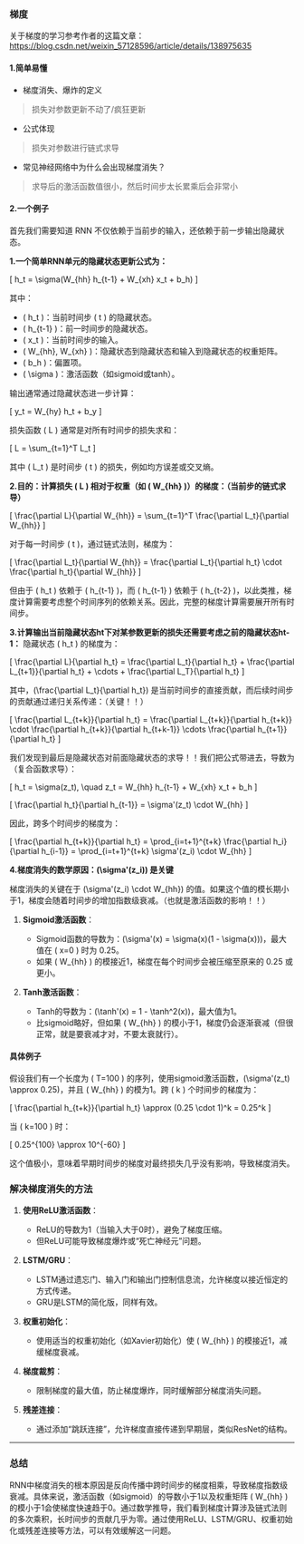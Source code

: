 ### 梯度
关于梯度的学习参考作者的这篇文章：
https://blog.csdn.net/weixin_57128596/article/details/138975635

#### 1.简单易懂
- 梯度消失、爆炸的定义
> 损失对参数更新不动了/疯狂更新
- 公式体现
> 损失对参数进行链式求导
- 常见神经网络中为什么会出现梯度消失？
> 求导后的激活函数值很小，然后时间步太长累乘后会非常小

#### 2.一个例子
首先我们需要知道 RNN 不仅依赖于当前步的输入，还依赖于前一步输出隐藏状态。

**1.一个简单RNN单元的隐藏状态更新公式为：**

\[ h_t = \sigma(W_{hh} h_{t-1} + W_{xh} x_t + b_h) \]

其中：
- \( h_t \)：当前时间步 \( t \) 的隐藏状态。
- \( h_{t-1} \)：前一时间步的隐藏状态。
- \( x_t \)：当前时间步的输入。
- \( W_{hh}, W_{xh} \)：隐藏状态到隐藏状态和输入到隐藏状态的权重矩阵。
- \( b_h \)：偏置项。
- \( \sigma \)：激活函数（如sigmoid或tanh）。

输出通常通过隐藏状态进一步计算：

\[ y_t = W_{hy} h_t + b_y \]

损失函数 \( L \) 通常是对所有时间步的损失求和：

\[ L = \sum_{t=1}^T L_t \]

其中 \( L_t \) 是时间步 \( t \) 的损失，例如均方误差或交叉熵。


**2.目的：计算损失 \( L \) 相对于权重（如 \( W_{hh} \)）的梯度：（当前步的链式求导）**

\[ \frac{\partial L}{\partial W_{hh}} = \sum_{t=1}^T \frac{\partial L_t}{\partial W_{hh}} \]

对于每一时间步 \( t \)，通过链式法则，梯度为：

\[ \frac{\partial L_t}{\partial W_{hh}} = \frac{\partial L_t}{\partial h_t} \cdot \frac{\partial h_t}{\partial W_{hh}} \]

但由于 \( h_t \) 依赖于 \( h_{t-1} \)，而 \( h_{t-1} \) 依赖于 \( h_{t-2} \)，以此类推，梯度计算需要考虑整个时间序列的依赖关系。因此，完整的梯度计算需要展开所有时间步。

**3.计算输出当前隐藏状态ht下对某参数更新的损失还需要考虑之前的隐藏状态ht-1：**
隐藏状态 \( h_t \) 的梯度为：

\[ \frac{\partial L}{\partial h_t} = \frac{\partial L_t}{\partial h_t} + \frac{\partial L_{t+1}}{\partial h_t} + \cdots + \frac{\partial L_T}{\partial h_t} \]

其中，\(\frac{\partial L_t}{\partial h_t}\) 是当前时间步的直接贡献，而后续时间步的贡献通过递归关系传递：（关键！！）

\[ \frac{\partial L_{t+k}}{\partial h_t} = \frac{\partial L_{t+k}}{\partial h_{t+k}} \cdot \frac{\partial h_{t+k}}{\partial h_{t+k-1}} \cdots \frac{\partial h_{t+1}}{\partial h_t} \]

我们发现到最后是隐藏状态对前面隐藏状态的求导！！我们把公式带进去，导数为（复合函数求导）：

\[ h_t = \sigma(z_t), \quad z_t = W_{hh} h_{t-1} + W_{xh} x_t + b_h \]

\[ \frac{\partial h_t}{\partial h_{t-1}} = \sigma'(z_t) \cdot W_{hh} \]

因此，跨多个时间步的梯度为：

\[ \frac{\partial h_{t+k}}{\partial h_t} = \prod_{i=t+1}^{t+k} \frac{\partial h_i}{\partial h_{i-1}} = \prod_{i=t+1}^{t+k} \sigma'(z_i) \cdot W_{hh} \]

**4.梯度消失的数学原因：\(\sigma'(z_i)\) 是关键**

梯度消失的关键在于 \(\sigma'(z_i) \cdot W_{hh}\) 的值。如果这个值的模长期小于1，梯度会随着时间步的增加指数级衰减。（也就是激活函数的影响！！）

1. **Sigmoid激活函数**：
   - Sigmoid函数的导数为：\(\sigma'(x) = \sigma(x)(1 - \sigma(x))\)，最大值在 \( x=0 \) 时为 0.25。
   - 如果 \( W_{hh} \) 的模接近1，梯度在每个时间步会被压缩至原来的 0.25 或更小。

2. **Tanh激活函数**：
   - Tanh的导数为：\(\tanh'(x) = 1 - \tanh^2(x)\)，最大值为1。
   - 比sigmoid略好，但如果 \( W_{hh} \) 的模小于1，梯度仍会逐渐衰减（但很正常，就是要衰减才对，不要太衰就行）。

#### 具体例子
假设我们有一个长度为 \( T=100 \) 的序列，使用sigmoid激活函数，\(\sigma'(z_t) \approx 0.25\)，并且 \( W_{hh} \) 的模为1。跨 \( k \) 个时间步的梯度为：

\[ \frac{\partial h_{t+k}}{\partial h_t} \approx (0.25 \cdot 1)^k = 0.25^k \]

当 \( k=100 \) 时：

\[ 0.25^{100} \approx 10^{-60} \]

这个值极小，意味着早期时间步的梯度对最终损失几乎没有影响，导致梯度消失。


### 解决梯度消失的方法

1. **使用ReLU激活函数**：
   - ReLU的导数为1（当输入大于0时），避免了梯度压缩。
   - 但ReLU可能导致梯度爆炸或“死亡神经元”问题。

2. **LSTM/GRU**：
   - LSTM通过遗忘门、输入门和输出门控制信息流，允许梯度以接近恒定的方式传递。
   - GRU是LSTM的简化版，同样有效。

3. **权重初始化**：
   - 使用适当的权重初始化（如Xavier初始化）使 \( W_{hh} \) 的模接近1，减缓梯度衰减。

4. **梯度裁剪**：
   - 限制梯度的最大值，防止梯度爆炸，同时缓解部分梯度消失问题。

5. **残差连接**：
   - 通过添加“跳跃连接”，允许梯度直接传递到早期层，类似ResNet的结构。

---

### 总结

RNN中梯度消失的根本原因是反向传播中跨时间步的梯度相乘，导致梯度指数级衰减。具体来说，激活函数（如sigmoid）的导数小于1以及权重矩阵 \( W_{hh} \) 的模小于1会使梯度快速趋于0。通过数学推导，我们看到梯度计算涉及链式法则的多次乘积，长时间步的贡献几乎为零。通过使用ReLU、LSTM/GRU、权重初始化或残差连接等方法，可以有效缓解这一问题。
